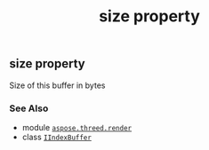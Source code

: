 ﻿---
title: size property
second_title: Aspose.3D for Python via .NET API References
description: 
type: docs
weight: 60
url: /python-net/aspose.threed.render/iindexbuffer/size/
is_root: false
---

## size property


Size of this buffer in bytes

### See Also
* module [`aspose.threed.render`](../../)
* class [`IIndexBuffer`](/3d/python-net/aspose.threed.render/iindexbuffer)
